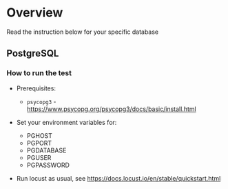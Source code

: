 # Overview

Read the instruction below for your specific database

## PostgreSQL

### How to run the test

- Prerequisites:

  - `psycopg3` - https://www.psycopg.org/psycopg3/docs/basic/install.html

- Set your environment variables for:

  - PGHOST
  - PGPORT
  - PGDATABASE
  - PGUSER
  - PGPASSWORD

- Run locust as usual, see https://docs.locust.io/en/stable/quickstart.html
